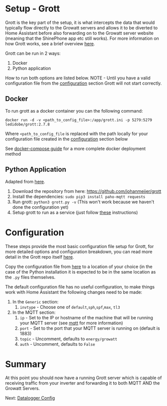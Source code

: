 # Setup - Grott
Grott is the key part of the setup, it is what intercepts the data that would typically flow directly to the Growatt servers and allows it to be diverted to Home Assistant before also forwarding on to the Growatt server website (meaning that the ShinePhone app etc still works). For more information on how Grott works, see a brief overview [here](docs/info/grott.md).

Grott can be run in 2 ways:
1. Docker
2. Python application

How to run both options are listed below. NOTE - Until you have a valid configuration file from the [configuration](#configuration) section Grott will not start correctly.

## Docker
To run grott as a docker container you can the following command:
```
docker run -d -v <path_to_config_file>:/app/grott.ini -p 5279:5279 ledidobe/grott:2.7.8
```
Where `<path_to_config_file` is replaced with the path locally for your configuration file created in the [configuration](#configuration) section below

See [docker-compose guide](docker-compose-guide.md) for a more complete docker deployment method

## Python Application
Adapted from [here](https://github.com/johanmeijer/grott/wiki/@-First-time-installation).

1. Download the repository from here: https://github.com/johanmeijer/grott
1. Install the dependencies: `sudo pip3 install paho-mqtt requests`
1. Run grott: `python3 grott.py -v` (This won't work because we haven't done the configuration yet)
1. Setup grott to run as a service (just follow [these](https://github.com/johanmeijer/grott/wiki/Grott-as-a-service-(Linux)) instructions)


# Configuration
These steps provide the most basic configuration file setup for Grott, for more detailed options and configuration breakdown, you can read more detail in the Grott repo itself [here](https://github.com/johanmeijer/grott/wiki/Grott-Configuration).

Copy the configuration file from [here](https://github.com/johanmeijer/grott/blob/master/examples/grott.ini) to a location of your choice (in the case of the Python installation it is expected to be in the same location as the `.py` files themselves.

The default configuration file has no useful configuration, to make things work with Home Assistant the following changes need to be made:
1. In the `Generic` section:
    1. `invtype` - Choose one of `default`,`sph`,`spf`,`max`, `tl3`
1. In the MQTT section:
    1. `ip` - Set to the IP or hostname of the machine that will be running your MQTT server (see [mqtt](mqtt.md) for more information) 
    1. `port` - Set to the port that your MQTT server is running on (default is 1883)
    1. `topic` - Uncomment, defaults to `energy/growatt`
    1. `auth` - Uncomment, defaults to `False`

# Summary
At this point you should now have a running Grott server which is capable of receiving traffic from your inverter and forwarding it to both MQTT AND the Growatt Servers.

Next: [Datalogger Config](datalogger.md)
